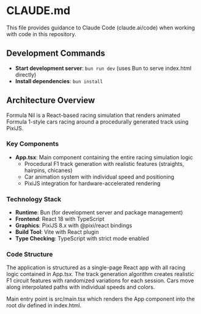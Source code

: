 # CLAUDE.md

This file provides guidance to Claude Code (claude.ai/code) when working with code in this repository.

## Development Commands

- **Start development server**: `bun run dev` (uses Bun to serve index.html directly)
- **Install dependencies**: `bun install`

## Architecture Overview

Formula Nil is a React-based racing simulation that renders animated Formula 1-style cars racing around a procedurally generated track using PixiJS.

### Key Components

- **App.tsx**: Main component containing the entire racing simulation logic
  - Procedural F1 track generation with realistic features (straights, hairpins, chicanes)
  - Car animation system with individual speed and positioning
  - PixiJS integration for hardware-accelerated rendering

### Technology Stack

- **Runtime**: Bun (for development server and package management)
- **Frontend**: React 18 with TypeScript
- **Graphics**: PixiJS 8.x with @pixi/react bindings
- **Build Tool**: Vite with React plugin
- **Type Checking**: TypeScript with strict mode enabled

### Code Structure

The application is structured as a single-page React app with all racing logic contained in App.tsx. The track generation algorithm creates realistic F1 circuit features with randomized variations for each session. Cars move along interpolated paths with individual speeds and colors.

Main entry point is src/main.tsx which renders the App component into the root div defined in index.html.
